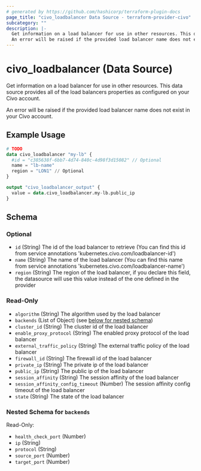 ```yaml
---
# generated by https://github.com/hashicorp/terraform-plugin-docs
page_title: "civo_loadbalancer Data Source - terraform-provider-civo"
subcategory: ""
description: |-
  Get information on a load balancer for use in other resources. This data source provides all of the load balancers properties as configured on your Civo account.
  An error will be raised if the provided load balancer name does not exist in your Civo account.
---
```


# civo_loadbalancer (Data Source)

Get information on a load balancer for use in other resources. This data source provides all of the load balancers properties as configured on your Civo account.

An error will be raised if the provided load balancer name does not exist in your Civo account.

## Example Usage

```terraform
# TODO
data civo_loadbalancer "my-lb" {
  #id = "c385638f-6bb7-4d74-840c-4d98f3d15082" // Optional
  name = "lb-name"
  region = "LON1" // Optional
}

output "civo_loadbalancer_output" {
  value = data.civo_loadbalancer.my-lb.public_ip
}
```

<!-- schema generated by tfplugindocs -->
## Schema

### Optional

- `id` (String) The id of the load balancer to retrieve (You can find this id from service annotations 'kubernetes.civo.com/loadbalancer-id')
- `name` (String) The name of the load balancer (You can find this name from service annotations 'kubernetes.civo.com/loadbalancer-name')
- `region` (String) The region of the load balancer, if you declare this field, the datasource will use this value instead of the one defined in the provider

### Read-Only

- `algorithm` (String) The algorithm used by the load balancer
- `backends` (List of Object) (see [below for nested schema](#nestedatt--backends))
- `cluster_id` (String) The cluster id of the load balancer
- `enable_proxy_protocol` (String) The enabled proxy protocol of the load balancer
- `external_traffic_policy` (String) The external traffic policy of the load balancer
- `firewall_id` (String) The firewall id of the load balancer
- `private_ip` (String) The private ip of the load balancer
- `public_ip` (String) The public ip of the load balancer
- `session_affinity` (String) The session affinity of the load balancer
- `session_affinity_config_timeout` (Number) The session affinity config timeout of the load balancer
- `state` (String) The state of the load balancer

<a id="nestedatt--backends"></a>
### Nested Schema for `backends`

Read-Only:

- `health_check_port` (Number)
- `ip` (String)
- `protocol` (String)
- `source_port` (Number)
- `target_port` (Number)


